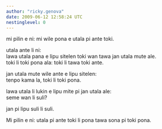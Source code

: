 ```yaml
---
author: "ricky.genova"
date: 2009-06-12 12:58:24 UTC
nestinglevel: 0
---
```

mi pilin e ni: mi wile pona e utala pi ante toki.  
  
utala ante li ni:  
lawa utala pana e lipu sitelen toki wan tawa jan utala mute ale.  
toki li toki pona ala: toki li tawa toki ante.  
  
jan utala mute wile ante e lipu sitelen:  
tenpo kama la, toki li toki pona.  
  
lawa utala li lukin e lipu mite pi jan utala ale:  
seme wan li suli?  
  
jan pi lipu suli li suli.  
  
Mi pilin e ni: utala pi ante toki li pona tawa sona pi toki pona.